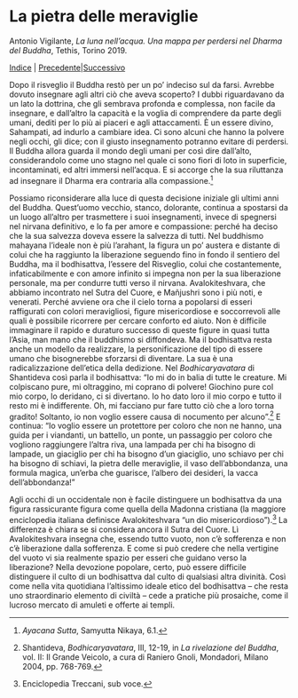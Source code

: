 
# La pietra delle meraviglie

Antonio Vigilante, _La luna nell’acqua. Una mappa per perdersi nel Dharma del Buddha_, Tethis, Torino 2019.

[Indice](index.md) | [Precedente](la-vertigine.md)|[Successivo](il-cuore.md)

Dopo il risveglio il Buddha restò per un po’ indeciso sul da farsi. Avrebbe dovuto insegnare agli altri ciò che aveva scoperto? I dubbi riguardavano da un lato la dottrina, che gli sembrava profonda e complessa, non facile da insegnare, e dall’altro la capacità e la voglia di comprendere da parte degli umani, dediti per lo più ai piaceri e agli attaccamenti. È un essere divino, Sahampati, ad indurlo a cambiare idea. Ci sono alcuni che hanno la polvere negli occhi, gli dice; con il giusto insegnamento potranno evitare di perdersi. Il Buddha allora guarda il mondo degli umani per così dire dall’alto, considerandolo come uno stagno nel quale ci sono fiori di loto in superficie, incontaminati, ed altri immersi nell’acqua. E si accorge che la sua riluttanza ad insegnare il Dharma era contraria alla compassione.[^66]

Possiamo riconsiderare alla luce di questa decisione iniziale gli ultimi anni del Buddha. Quest’uomo vecchio, stanco, dolorante, continua a spostarsi da un luogo all’altro per trasmettere i suoi insegnamenti, invece di spegnersi nel nirvana definitivo, e lo fa per amore e compassione: perché ha deciso che la sua salvezza doveva essere la salvezza di tutti. Nel buddhismo mahayana l’ideale non è più l’arahant, la figura un po’ austera e distante di colui che ha raggiunto la liberazione seguendo fino in fondo il sentiero del Buddha, ma il bodhisattva, l’essere del Risveglio, colui che costantemente, infaticabilmente e con amore infinito si impegna non per la sua liberazione personale, ma per condurre tutti verso il nirvana. Avalokiteshvara, che abbiamo incontrato nel Sutra del Cuore, e Mañjushri sono i più noti, e venerati. Perché avviene ora che il cielo torna a popolarsi di esseri raffigurati con colori meravigliosi, figure misericordiose e soccorrevoli alle quali è possibile ricorrere per cercare conforto ed aiuto. Non è difficile immaginare il rapido e duraturo successo di queste figure in quasi tutta l’Asia, man mano che il buddhismo si diffondeva. Ma il bodhisattva resta anche un modello da realizzare, la personificazione del tipo di essere umano che bisognerebbe sforzarsi di diventare. La sua è una radicalizzazione dell’etica della dedizione. Nel _Bodhicaryavatara_ di Shantideva così parla il bodhisattva: “Io mi do in balia di tutte le creature. Mi colpiscano pure, mi oltraggino, mi coprano di polvere! Giochino pure col mio corpo, lo deridano, ci si divertano. Io ho dato loro il mio corpo e tutto il resto mi è indifferente. Oh, mi facciano pur fare tutto ciò che a loro torna gradito! Soltanto, io non voglio essere causa di nocumento per alcuno”.[^67] E continua: “Io voglio essere un protettore per coloro che non ne hanno, una guida per i viandanti, un battello, un ponte, un passaggio per coloro che vogliono raggiungere l’altra riva, una lampada per chi ha bisogno di lampade, un giaciglio per chi ha bisogno d’un giaciglio, uno schiavo per chi ha bisogno di schiavi, la pietra delle meraviglie, il vaso dell’abbondanza, una formula magica, un’erba che guarisce, l’albero dei desideri, la vacca dell’abbondanza!”

Agli occhi di un occidentale non è facile distinguere un bodhisattva da una figura rassicurante figura come quella della Madonna cristiana (la maggiore enciclopedia italiana definisce Avalokiteshvara “un dio misericordioso”).[^68] La differenza è chiara se si considera ancora il Sutra del Cuore. Lì Avalokiteshvara insegna che, essendo tutto vuoto, non c’è sofferenza e non c’è liberazione dalla sofferenza. E come si può credere che nella vertigine del vuoto vi sia realmente spazio per esseri che guidano verso la liberazione? Nella devozione popolare, certo, può essere difficile distinguere il culto di un bodhisattva dal culto di qualsiasi altra divinità. Così come nella vita quotidiana l’altissimo ideale etico del bodhisattva – che resta uno straordinario elemento di civiltà – cede a pratiche più prosaiche, come il lucroso mercato di amuleti e offerte ai templi.

[^66]: *Ayacana Sutta*, Samyutta Nikaya, 6.1. 
[^67]: Shantideva, *Bodhicaryavatara*, III, 12-19, in *La rivelazione del Buddha*, vol. II: Il Grande Veicolo, a cura di Raniero Gnoli, Mondadori, Milano 2004, pp. 768-769. 
[^68]: Enciclopedia Treccani, sub voce. 